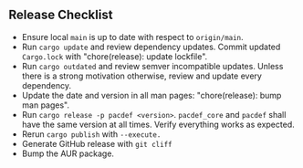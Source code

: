 Release Checklist
-----------------
* Ensure local `main` is up to date with respect to `origin/main`.
* Run `cargo update` and review dependency updates.
  Commit updated `Cargo.lock` with "chore(release): update lockfile".
* Run `cargo outdated` and review semver incompatible updates. 
  Unless there is a strong motivation otherwise, review and update every dependency.
* Update the date and version in all man pages: "chore(release): bump man pages".
* Run `cargo release -p pacdef <version>`.
  `pacdef_core` and `pacdef` shall have the same version at all times.
  Verify everything works as expected.
* Rerun `cargo publish` with `--execute.`
* Generate GitHub release with `git cliff`
* Bump the AUR package.
